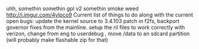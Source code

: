 uhh, somethin somethin gpl v2 somethin smoke weed
http://i.imgur.com/4ylpco9
Current list of things to do along with the current open bugs:
update the kernel source to 3.4.103 patch in f2fs, backport governor fixes from the mainline. setup the ril files to work correctly with verizon, change from eng to userdebug
, move /data to an sdcard partition (will probably make flashable zip for that)
